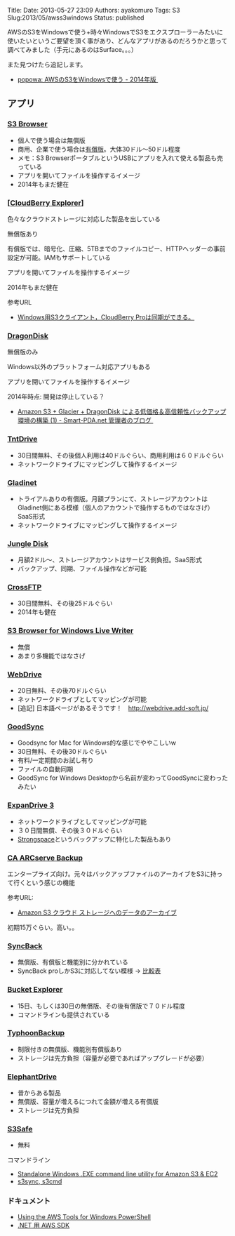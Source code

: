 Title: 
Date: 2013-05-27 23:09
Authors: ayakomuro
Tags:  S3
Slug:2013/05/awss3windows
Status: published


AWSのS3をWindowsで使う+時々WindowsでS3をエクスプローラーみたいに使いたいというご要望を頂く事があり、どんなアプリがあるのだろうかと思って調べてみました（手元にあるのはSurface。。。）

また見つけたら追記します。

-   [popowa: AWSのS3をWindowsで使う -
    2014年版 ](http://blog.popowa.com/2014/10/awss3windows-2014.html)

アプリ
------

### [S3 Browser](http://s3browser.com/)

-   個人で使う場合は無償版
-   商用、企業で使う場合は[有償版](http://s3browser.com/buypro.php)。大体30ドル〜50ドル程度
-   メモ：S3
    BrowserポータブルというUSBにアプリを入れて使える製品も売っている
-   アプリを開いてファイルを操作するイメージ
-   2014年もまだ健在

### [[CloudBerry Explorer](http://www.cloudberrylab.com/products.aspx)]



色々なクラウドストレージに対応した製品を出している

無償版あり

有償版では、暗号化、圧縮、5TBまでのファイルコピー、HTTPヘッダーの事前設定が可能。IAMもサポートしている

アプリを開いてファイルを操作するイメージ

2014年もまだ健在

参考URL

-   [Windows用S3クライアント，CloudBerry
    Proは同期ができる。](http://debiancdn.wordpress.com/2011/10/17/windows%E7%94%A8s3%E3%82%AF%E3%83%A9%E3%82%A4%E3%82%A2%E3%83%B3%E3%83%88%EF%BC%8Ccloudberry-pro%E3%81%AF%E5%90%8C%E6%9C%9F%E3%81%8C%E3%81%A7%E3%81%8D%E3%82%8B%E3%80%82/)

### [DragonDisk](http://www.dragondisk.com/)





無償版のみ

Windows以外のプラットフォーム対応アプリもある

アプリを開いてファイルを操作するイメージ

2014年時点: 開発は停止している？

-   [Amazon S3 + Glacier + DragonDisk
    による低価格＆高信頼性バックアップ環境の構築 (1) - Smart-PDA.net
    管理者のブログ ](http://blog.smart-pda.net/2013/02/amazon-s3-glacier-dragondisk-1.html)

### [TntDrive](http://tntdrive.com/)



-   30日間無料、その後個人利用は40ドルぐらい、商用利用は６０ドルぐらい
-   ネットワークドライブにマッピングして操作するイメージ





### [Gladinet](http://www.gladinet.com/)



-   トライアルありの有償版。月額プランにて、ストレージアカウントはGladinet側にある模様（個人のアカウントで操作するものではなさげ）SaaS形式
-   ネットワークドライブにマッピングして操作するイメージ



### [Jungle Disk](https://www.jungledisk.com/)



-   月額2ドル〜、ストレージアカウントはサービス側負担。SaaS形式
-   バックアップ、同期、ファイル操作などが可能

### [CrossFTP](http://www.crossftp.com/)

-   30日間無料、その後25ドルぐらい 
-   2014年も健在



### [S3 Browser for Windows Live Writer](http://s3browser.codeplex.com/)



-   無償
-   あまり多機能ではなさげ 



### [WebDrive](http://www.webdrive.com/products/webdrive/index.html)



-   20日無料、その後70ドルぐらい
-   ネットワークドライブとしてマッピングが可能
-   \[追記\]
    日本語ページがあるそうです！　<http://webdrive.add-soft.jp/>　



### [GoodSync](http://www.goodsync.com/platforms/windows-desktop)



-   Goodsync for Mac for Windows的な感じでややこしいw
-   30日無料、その後30ドルぐらい
-   有料/一定期間のお試し有り
-   ファイルの自動同期
-   GoodSync for Windows
    Desktopから名前が変わってGoodSyncに変わったみたい



### [ExpanDrive 3](http://www.expandrive.com/expandrive)



-   ネットワークドライブとしてマッピングが可能
-   ３０日間無償、その後３０ドルぐらい
-   [Strongspace](https://www.strongspace.com/)というバックアップに特化した製品もあり



### [CA ARCserve Backup](http://www.arcserve.com/jp/backup.aspx)

エンタープライズ向け。元々はバックアップファイルのアーカイブをS3に持って行くという感じの機能 

参考URL: 

-   [Amazon S3 クラウド
    ストレージへのデータのアーカイブ](https://support.ca.com/cadocs/0/CA%20ARCserve%20%20Backup%20r16-JPN/Bookshelf_Files/HTML/relsumry/index.htm?toc.htm?1579393.html)

初期15万ぐらい。高い。。

### [SyncBack](http://www.2brightsparks.com/syncback/syncback-hub.html)



-   無償版、有償版と機能別に分かれている
-   SyncBack proしかS3に対応してない模様
    -\> [比較表](http://www.2brightsparks.com/syncback/compare.html)



### [Bucket Explorer](http://www.bucketexplorer.com/)



-   15日、もしくは30日の無償版、その後有償版で７０ドル程度
-   コマンドラインも提供されている

### [TyphoonBackup](http://www.typhoonbackup.com/)





-   制限付きの無償版、機能別有償版あり
-   ストレージは先方負担（容量が必要であればアップグレードが必要）

### [ElephantDrive](http://home.elephantdrive.com/)

-   昔からある製品
-   無償版、容量が増えるにつれて金額が増える有償版
-   ストレージは先方負担

### [S3Safe](http://www.lumensystems.com/s3safe.aspx)





-   無料









コマンドライン



-   [Standalone Windows .EXE command line utility for Amazon S3 &
    EC2](http://s3.codeplex.com/)
-   [s3sync, s3cmd](http://s3tools.org/s3tools)

### ドキュメント

-   [Using the AWS Tools for Windows
    PowerShell](http://docs.aws.amazon.com/powershell/latest/userguide/pstools-using.html)
-   [.NET 用 AWS SDK](http://aws.amazon.com/jp/sdkfornet/)
